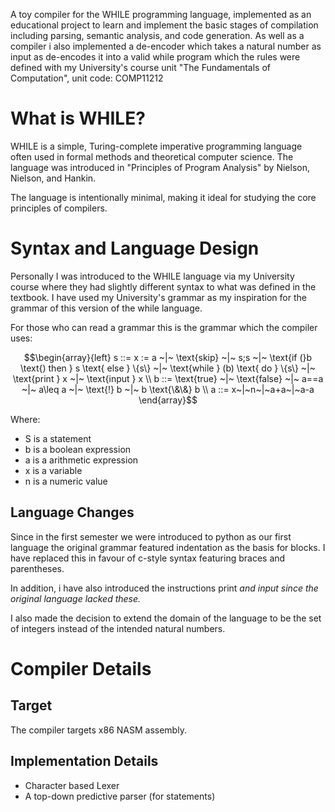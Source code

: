 A toy compiler for the WHILE programming language, implemented as an educational project to learn and implement the basic stages of compilation including parsing, semantic analysis, and code generation. As well as a compiler i also implemented a de-encoder which takes a natural number as input as de-encodes it into a valid while program which the rules were defined with my University's course unit "The Fundamentals of Computation", unit code: COMP11212

# What is WHILE?

WHILE is a simple, Turing-complete imperative programming language often used in formal methods and theoretical computer science. The language was introduced in "Principles of Program Analysis" by Nielson, Nielson, and Hankin.  

The language is intentionally minimal, making it ideal for studying the core principles of compilers.

# Syntax and Language Design

Personally I was introduced to the WHILE language via my University course where they had slightly different syntax to what was defined in the textbook. I have used my University's grammar as my inspiration for the grammar of this version of the while language.

For those who can read a grammar this is the grammar which the compiler uses:

```math
\begin{array}{left}
s ::= x := a ~|~ \text{skip} ~|~ s;s ~|~ \text{if (}b \text{) then } s \text{ else } \{s\} ~|~ \text{while } (b) \text{ do } \{s\} ~|~ \text{print } x ~|~ \text{input } x \\
b ::= \text{true} ~|~ \text{false} ~|~ a==a ~|~ a\leq a ~|~ \text{!} b ~|~ b \text{\&\&} b \\
a ::= x~|~n~|~a+a~|~a-a
\end{array}
```

Where:

- S is a statement
- b is a boolean expression
- a is a arithmetic expression
- x is a variable
- n is a numeric value

## Language Changes

Since in the first semester we were introduced to python as our first language the original grammar featured indentation as the basis for blocks. I have replaced this in favour of c-style syntax featuring braces and parentheses.

In addition, i have also introduced the instructions print <var> and input <var> since the original language lacked these.

I also made the decision to extend the domain of the language to be the set of integers instead of the intended natural numbers.

# Compiler Details

## Target

The compiler targets x86 NASM assembly.

## Implementation Details

- Character based Lexer
- A top-down predictive parser (for statements)
